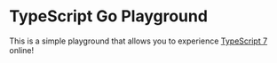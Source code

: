 # TypeScript Go Playground

This is a simple playground that allows you to experience [TypeScript 7](https://github.com/microsoft/typescript-go) online!
